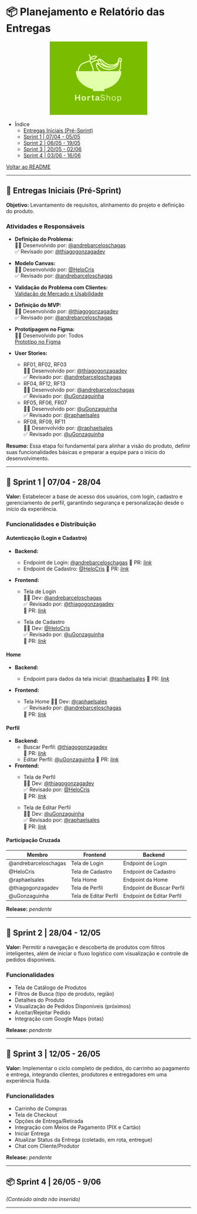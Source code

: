 # 📦 Planejamento e Relatório das Entregas

<p align="center">
  <img src="/images/logo/hortaShop.png" alt="logo" height="200">
</p>

- Índice
  - [Entregas Iniciais (Pré-Sprint)](#entregas-iniciais-pré-sprint)
  - [Sprint 1 | 07/04 - 05/05](#sprint-1--0704---0505)
  - [Sprint 2 | 06/05 - 19/05](#sprint-2--0605---1905)
  - [Sprint 3 | 20/05 - 02/06](#sprint-3--2005---0206)
  - [Sprint 4 | 03/06 - 16/06](#sprint-4--0306---1606)

[Voltar ao README](https://github.com/HortaShop-PS)

---

## 📌 Entregas Iniciais (Pré-Sprint)

**Objetivo:** Levantamento de requisitos, alinhamento do projeto e definição do produto.

### Atividades e Responsáveis

- **Definição do Problema:**  
  👨‍💻 Desenvolvido por: [@andrebarceloschagas](https://github.com/andrebarceloschagas)  
  ✅ Revisado por: [@thiagogonzagadev](https://github.com/thiagogonzagadev)

- **Modelo Canvas:**  
  👨‍💻 Desenvolvido por: [@HeloCris](https://github.com/HeloCris)  
  ✅ Revisado por: [@andrebarceloschagas](https://github.com/andrebarceloschagas)

- **Validação do Problema com Clientes:**  
  [Validação de Mercado e Usabilidade](/validacao_mercado_usabilidade.md)

- **Definição do MVP:**  
  👨‍💻 Desenvolvido por: [@thiagogonzagadev](https://github.com/thiagogonzagadev)  
  ✅ Revisado por: [@andrebarceloschagas](https://github.com/andrebarceloschagas)

- **Prototipagem no Figma:**  
  👨‍💻 Desenvolvido por:  Todos  
  [Prototípo no Figma](https://www.figma.com/proto/qBmHxZgLpY7XdVGG2g0Now/HortaShop-Telas?node-id=160-1559&p=f&t=S7wfnOBBJwhbxv5J-0&scaling=scale-down&content-scaling=fixed&page-id=0%3A1&starting-point-node-id=160%3A1559)  

- **User Stories:**
  - RF01, RF02, RF03  
    👨‍💻 Desenvolvido por: [@thiagogonzagadev](https://github.com/thiagogonzagadev)  
    ✅ Revisado por: [@andrebarceloschagas](https://github.com/andrebarceloschagas)
  - RF04, RF12, RF13  
    👨‍💻 Desenvolvido por: [@andrebarceloschagas](https://github.com/andrebarceloschagas)  
    ✅ Revisado por: [@uGonzaguinha](https://github.com/uGonzaguinha)
  - RF05, RF06, FR07  
    👨‍💻 Desenvolvido por: [@uGonzaguinha](https://github.com/uGonzaguinha)  
    ✅ Revisado por: [@raphaelsales](https://github.com/raphaelsales)
  - RF08, RF09, RF11  
    👨‍💻 Desenvolvido por: [@raphaelsales](https://github.com/raphaelsales)  
    ✅ Revisado por: [@uGonzaguinha](https://github.com/uGonzaguinha)

**Resumo:** Essa etapa foi fundamental para alinhar a visão do produto, definir suas funcionalidades básicas e preparar a equipe para o início do desenvolvimento.

---

## 🔐 Sprint 1 | 07/04 - 28/04

**Valor:** Estabelecer a base de acesso dos usuários, com login, cadastro e gerenciamento de perfil, garantindo segurança e personalização desde o início da experiência.

### Funcionalidades e Distribuição

#### Autenticação (Login e Cadastro)

- **Backend:**
  - Endpoint de Login: [@andrebarceloschagas](https://github.com/andrebarceloschagas)
      🔗 PR: *[link](https://github.com/HortaShop-PS/BackEnd/pull/4)*
  - Endpoint de Cadastro: [@HeloCris](https://github.com/HeloCris)
      🔗 PR: *[link](https://github.com/HortaShop-PS/BackEnd/pull/8)*

- **Frontend:**
  - Tela de Login  
    👨‍💻 Dev: [@andrebarceloschagas](https://github.com/andrebarceloschagas)  
    ✅ Revisado por: [@thiagogonzagadev](https://github.com/thiagogonzagadev)  
    🔗 PR: *[link](https://github.com/HortaShop-PS/FrontEnd/pull/9)*

  - Tela de Cadastro  
    👨‍💻 Dev: [@HeloCris](https://github.com/HeloCris)  
    ✅ Revisado por: [@uGonzaguinha](https://github.com/uGonzaguinha)  
    🔗 PR: *[link](https://github.com/HortaShop-PS/FrontEnd/pull/15)*

#### Home

- **Backend:**  
  - Endpoint para dados da tela inicial: [@raphaelsales](https://github.com/raphaelsales)
      🔗 PR: *[link](https://github.com/HortaShop-PS/BackEnd/pull/3)*

- **Frontend:**  
  - Tela Home 
    👨‍💻 Dev: [@raphaelsales](https://github.com/raphaelsales)  
    ✅ Revisado por: [@andrebarceloschagas](https://github.com/andrebarceloschagas)  
    🔗 PR: *[link](https://github.com/HortaShop-PS/FrontEnd/pull/8)*

#### Perfil

- **Backend:**
  - Buscar Perfil: [@thiagogonzagadev](https://github.com/thiagogonzagadev)           
      🔗 PR: *[link](https://github.com/HortaShop-PS/BackEnd/pull/1)*
  - Editar Perfil: [@uGonzaguinha](https://github.com/uGonzaguinha)
      🔗 PR: *[link](https://github.com/HortaShop-PS/BackEnd/pull/9)*
- **Frontend:**
  - Tela de Perfil  
    👨‍💻 Dev: [@thiagogonzagadev](https://github.com/thiagogonzagadev)  
    ✅ Revisado por: [@HeloCris](https://github.com/HeloCris)  
    🔗 PR: *[link](https://github.com/HortaShop-PS/FrontEnd/pull/14)*

  - Tela de Editar Perfil  
    👨‍💻 Dev: [@uGonzaguinha](https://github.com/uGonzaguinha)  
    ✅ Revisado por: [@raphaelsales](https://github.com/raphaelsales)  
    🔗 PR: *[link](https://github.com/HortaShop-PS/FrontEnd/pull/16)*

#### Participação Cruzada

| Membro               | Frontend              | Backend                    |
|----------------------|------------------------|-----------------------------|
| @andrebarceloschagas | Tela de Login          | Endpoint de Login           |
| @HeloCris            | Tela de Cadastro       | Endpoint de Cadastro        |
| @raphaelsales        | Tela Home              | Endpoint da Home            |
| @thiagogonzagadev    | Tela de Perfil         | Endpoint de Buscar Perfil   |
| @uGonzaguinha        | Tela de Editar Perfil  | Endpoint de Editar Perfil   |

**Release:** *pendente*

---

## 🛒 Sprint 2 | 28/04 - 12/05

**Valor:** Permitir a navegação e descoberta de produtos com filtros inteligentes, além de iniciar o fluxo logístico com visualização e controle de pedidos disponíveis.

### Funcionalidades
- Tela de Catálogo de Produtos
- Filtros de Busca (tipo de produto, região)
- Detalhes do Produto
- Visualização de Pedidos Disponíveis (próximos)
- Aceitar/Rejeitar Pedido
- Integração com Google Maps (rotas)

**Release:** *pendente*

---

## 🚚 Sprint 3 | 12/05 - 26/05

**Valor:** Implementar o ciclo completo de pedidos, do carrinho ao pagamento e entrega, integrando clientes, produtores e entregadores em uma experiência fluida.

### Funcionalidades
- Carrinho de Compras
- Tela de Checkout
- Opções de Entrega/Retirada
- Integração com Meios de Pagamento (PIX e Cartão)
- Iniciar Entrega
- Atualizar Status da Entrega (coletado, em rota, entregue)
- Chat com Cliente/Produtor

**Release:** *pendente*

---

## 📦 Sprint 4 | 26/05 - 9/06

*(Conteúdo ainda não inserido)*

---
